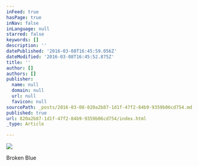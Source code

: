 ```yaml
---
inFeed: true
hasPage: true
inNav: false
inLanguage: null
starred: false
keywords: []
description: ''
datePublished: '2016-03-08T16:45:59.056Z'
dateModified: '2016-03-08T16:45:52.875Z'
title: ''
author: []
authors: []
publisher:
  name: null
  domain: null
  url: null
  favicon: null
sourcePath: _posts/2016-03-08-820a2b87-1d1f-47f2-84b9-9359b06cd754.md
published: true
url: 820a2b87-1d1f-47f2-84b9-9359b06cd754/index.html
_type: Article

---
```

![](https://the-grid-user-content.s3-us-west-2.amazonaws.com/7103c0d3-6647-4fe9-85a9-be91bbeff5b8.jpg)

Broken Blue